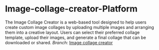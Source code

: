 # Image-collage-creator-Platform
The Image Collage Creator is a web-based tool designed to help users create custom image collages by uploading multiple images and arranging them into a creative layout. Users can select their preferred collage template, upload their images, and generate a final collage that can be downloaded or shared.
*Branch:* [Image collage creator](https://github.com/Shivam-Verma28/Image-collage-creator-Platform)
